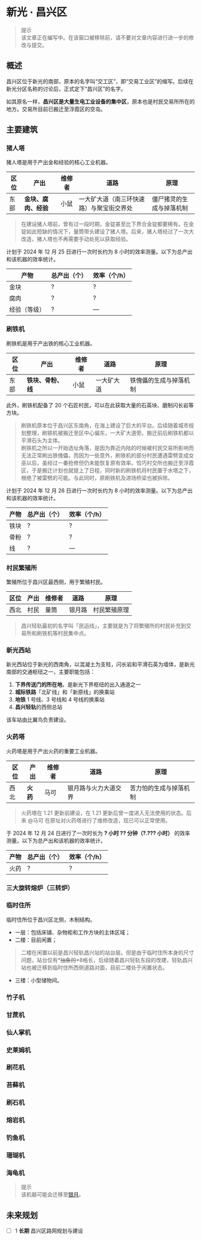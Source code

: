 # 新光 · 昌兴区

> 提示  
  该文章正在编写中。在该窗口被移除前，请不要对文章内容进行进一步的修改与提交。

## 概述

昌兴区位于新光的南部，原本的名字叫“交工区”，即“交易工业区”的缩写。后续在新光分区名称的讨论后，正式定下“昌兴区”的名字。

如其原名一样，**昌兴区是大量生电工业设备的集中区**，原本也是村民交易所所在的地方。交易所目前已搬迁至浮霞区的空岛。

## 主要建筑

### 猪人塔

猪人塔是用于产出金和经验的核心工业机器。

| 区位 | 产出 | 维修者 | 道路 | 原理 |
| --- | --- | --- | --- | --- |
| 东部 | **金块、腐肉、经验** | 小鼠 | 一大矿大道（南三环快速路）与聚宝街交界处 | 僵尸猪灵的生成与掉落机制 | 

> 在建设猪人塔前，曾有过一段时期，金锭甚至比下界合金锭都要稀有。在金锭如此短缺的情况下，量筒带头建设了猪人塔。后来，猪人塔经过了一次大改造，猪人塔也不再需要手动处死以获取经验。

计划于 2024 年 12 月 25 日进行一次时长约为 8 小时的效率测量。以下为总产出和该机器的效率统计。

| 产物 | 总产出（个） | 效率（个/h） |
| --- | --- | --- |
| 金块 | ? | ? |
| 腐肉 | ? | ? |
| 经验（等级） | ? | — |

### 刷铁机

刷铁机是用于产出铁的核心工业机器。

| 区位 | 产出 | 维修者 | 道路 | 原理 |
| --- | --- | --- | --- | --- |
| 东部 | **铁块、骨粉、线** | 小鼠 | 一大矿大道 | 铁傀儡的生成与掉落机制 | 

此外，刷铁机配备了 20 个石匠村民，可以在此获取大量的石英块、磨制闪长岩等方块。

> 刷铁机原本位于昌兴区东南角，在海上建设了巨大的平台。后续随着城市规划整理，刷铁机被搬迁至区中心偏东，一大矿大道旁。搬迁前后刷铁机都以平滑石头为主体。  
  刷铁机之所以一开始选址角落，是因为靠近内陆的时候被村民交易所影响而无法正常刷出铁傀儡，而因为一些意外，刷铁机的部分村民遭遇雷劈变成女巫以后，虽经过一番抢修但仍未能恢复原有效率。恰巧村交所也搬迁至浮霞区，于是搬迁计划也就提上了日程，同时新的刷铁机将村民置于水塔之下，根绝了被雷劈的可能。与此同时，原刷铁机及进场桥梁也被拆除。

计划于 2024 年 12 月 26 日进行一次时长约为 8 小时的效率测量。以下为总产出和该机器的效率统计。

| 产物 | 总产出（个） | 效率（个/h） |
| --- | --- | --- |
| 铁块 | ? | ? |
| 骨粉 | ? | ? |
| 线 | ? | — |

### 村民繁殖所

繁殖所位于昌兴区最西侧，用于繁殖村民。

| 区位 | 产出 | 维修者 | 道路 | 原理 |
| --- | --- | --- | --- | --- |
| 西北 | 村民 | 量筒 | 银月路 | 村民繁殖原理 | 

> 昌兴轻轨最初的名字叫「民运线」，主要就是为了将繁殖所的村民补充到交易所和刷铁机等村民集中点。

### 新光西站

新光西站位于新光的西南角，以混凝土为支柱，闪长岩和平滑石英为墙体，是新光南部的交通枢纽之一，主要职能包括：

1. **下界传送门的所在地**，是新光下界枢纽的出入通道之一
2. **城际铁路**「北矿线」和「新原线」的换乘站
3. **地铁** 1 号线、3 号线和 4 号线的换乘站
4. **昌兴轻轨**的西侧总站

该车站由比翼鸟负责建设。

### 火药塔

火药塔是用于产出火药的重要工业机器。

| 区位 | 产出 | 维修者 | 道路 | 原理 |
| --- | --- | --- | --- | --- |
| 西北 | **火药** | 马可 | 银月路与火力大道交界 | 苦力怕的生成与掉落机制 | 

> 火药塔在 1.21 更新前建设，在 1.21 更新后曾一度进入无法使用的状态。后来 @马可 在原址对火药塔进行了维修改造，现已可以正常使用。

于 2024 年 12 月 24 日进行了一次时长为 **? 小时 ?? 分钟（?.??? 小时）** 的效率测量。以下为总产出和该机器的效率统计。

| 产物 | 总产出（个） | 效率（个/h） |
| --- | --- | --- |
| 火药 | ? | ? |

### 三大旋转熔炉（三转炉）

### 临时住所

临时住所位于昌兴区北侧，木制结构。

- 一层：包括床铺、杂物柜和工作方块的主体区域；
- 二楼：目前闲置；
  
> 二楼在闲置以前是昌兴轻轨昌兴站的站台层。但是由于临时住所本身的尺寸问题，站台仅有*~~抽象的~~*8格长，后续随着昌兴轻轨东段的改建，轻轨昌兴站也被迁移到临时住所西侧道路对面，目前二楼处于闲置状态。

- 三楼：小型储物间。

### 竹子机

### 甘蔗机

### 仙人掌机

### 史莱姆机

### 刷花机

### 苔藓机

### 刷石机

### 熔岩机

### 钓鱼机

### 珊瑚机

### 海龟机

> 提示  
  该机器可能会迁移至[银月](../silvermoon/README.md)。

## 未来规划

- [ ] 1 **长期** 昌兴区路网规划与建设
